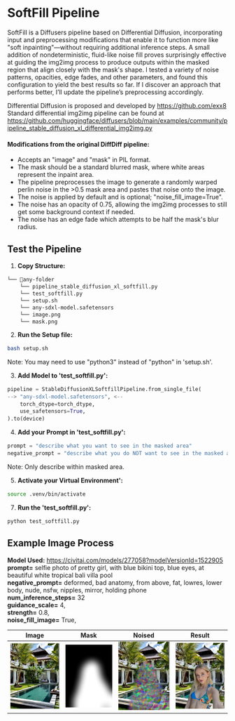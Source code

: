 # SoftFill Pipeline

SoftFill is a Diffusers pipeline based on Differential Diffusion, incorporating input and preprocessing modifications that enable it to function more like "soft inpainting"—without requiring additional inference steps. A small addition of nondeterministic, fluid-like noise fill proves surprisingly effective at guiding the img2img process to produce outputs within the masked region that align closely with the mask's shape. I tested a variety of noise patterns, opacities, edge fades, and other parameters, and found this configuration to yield the best results so far. If I discover an approach that performs better, I’ll update the pipeline’s preprocessing accordingly.

Differential Diffusion is proposed and developed by https://github.com/exx8 <br>
Standard differential img2img pipeline can be found at https://github.com/huggingface/diffusers/blob/main/examples/community/pipeline_stable_diffusion_xl_differential_img2img.py

#### Modifications from the original DiffDiff pipeline:
- Accepts an "image" and "mask" in PIL format.
- The mask should be a standard blurred mask, where white areas represent the inpaint area.
- The pipeline preprocesses the image to generate a randomly warped perlin noise in the >0.5 mask area and pastes that noise onto the image.
- The noise is applied by default and is optional; "noise_fill_image=True".
- The noise has an opacity of 0.75, allowing the img2img processes to still get some background context if needed.
- The noise has an edge fade which attempts to be half the mask's blur radius.

## Test the Pipeline

1. **Copy Structure:**
```
└── 📁any-folder
    └── pipeline_stable_diffusion_xl_softfill.py
    └── test_softfill.py
    └── setup.sh
    └── any-sdxl-model.safetensors
    └── image.png
    └── mask.png
```

2. **Run the Setup file:**
```bash
bash setup.sh
```
Note: You may need to use "python3" instead of "python" in 'setup.sh'.

3. **Add Model to 'test_softfill.py':**
```python
pipeline = StableDiffusionXLSoftfillPipeline.from_single_file(
--> "any-sdxl-model.safetensors", <--
    torch_dtype=torch_dtype,
    use_safetensors=True,
).to(device)
```

4. **Add your Prompt in 'test_softfill.py':**
```python
prompt = "describe what you want to see in the masked area"
negative_prompt = "describe what you do NOT want to see in the masked area"
```
Note: Only describe within masked area.

5. **Activate your Virtual Environment':**
```bash
source .venv/bin/activate
```

7. **Run the 'test_softfill.py':**
```bash
python test_softfill.py
```

## Example Image Process
**Model Used:** https://civitai.com/models/277058?modelVersionId=1522905 <br>
**prompt=** selfie photo of pretty girl, with blue bikini top, blue eyes, at beautiful white tropical bali villa pool <br>
**negative_prompt=** deformed, bad anatomy, from above, fat, lowres, lower body, nude, nsfw, nipples, mirror, holding phone <br>
**num_inference_steps=** 32 <br>
**guidance_scale=** 4, <br>
**strength=** 0.8, <br>
**noise_fill_image=** True,

| Image | Mask | Noised | Result |
|----------------|------|-------------------|---------------|
| ![original.png](image.png) | ![mask.png](mask.png) | ![noised_image.png](noised_image.png) | ![result.png](result.png) |

